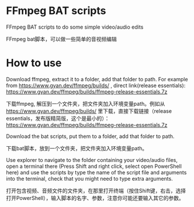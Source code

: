 # FFmpeg BAT scripts
FFmpeg BAT scripts to do some simple video/audio edits

FFmpeg bat脚本，可以做一些简单的音视频编辑

# How to use
Download ffmpeg, extract it to a folder, add that folder to path. For example from https://www.gyan.dev/ffmpeg/builds/ , direct link(release essentials): https://www.gyan.dev/ffmpeg/builds/ffmpeg-release-essentials.7z

下载ffmpeg, 解压到一个文件夹，把文件夹加入环境变量path。例如从 https://www.gyan.dev/ffmpeg/builds/ 里下载，直接下载链接（release essentials，发布版精简版，这个是最小的）：https://www.gyan.dev/ffmpeg/builds/ffmpeg-release-essentials.7z

Download the bat scripts, put them to a folder, add that folder to path.

下载bat脚本，放到一个文件夹，把文件夹加入环境变量path。

Use explorer to navigate to the folder containing your video/audio files, open a terminal there (Press Shift and right click, select open PowerShell here) and use the scripts by type the name of the script file and arguments into the terminal, check that you might need to type extra arguments.

打开包含视频、音频文件的文件夹，在那里打开终端（按住Shift键，右击，选择打开PowerShell），输入脚本的名字、参数，注意你可能还要输入其它的参数。
